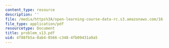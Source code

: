 ```yaml
---
content_type: resource
description: ''
file: /media/https%3A/open-learning-course-data-rc.s3.amazonaws.com/16-01-unified-engineering-i-ii-iii-iv-fall-2005-spring-2006/4f88fb5a0ab40566c3484fb09431a9a5_problem_s13.pdf
file_type: application/pdf
resourcetype: Document
title: problem_s13.pdf
uid: 4f88fb5a-0ab4-0566-c348-4fb09431a9a5
---
```

